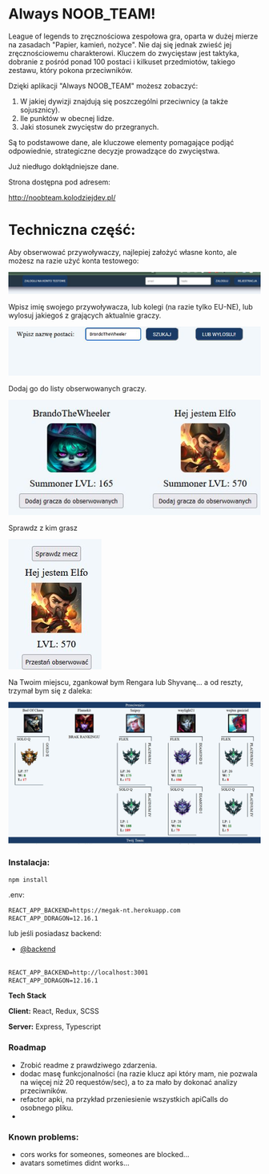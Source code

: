
# Always NOOB_TEAM!

League of legends to zręcznościowa zespołowa gra, oparta w dużej mierze na zasadach "Papier, kamień, nożyce".
Nie daj się jednak zwieść jej zręcznościowemu charakterowi. Kluczem do zwycięstaw jest taktyka,
dobranie z pośród ponad 100 postaci i kilkuset przedmiotów, takiego zestawu, który pokona przeciwników.

Dzięki aplikacji "Always NOOB_TEAM" możesz zobaczyć:

1. W jakiej dywizji znajdują się poszczególni przeciwnicy (a także sojusznicy).
2. Ile punktów w obecnej lidze.
3. Jaki stosunek zwycięstw do przegranych.

Są to podstawowe dane, ale kluczowe elementy pomagające podjąć odpowiednie, strategiczne decyzje prowadzące do zwycięstwa.

Już niedługo dokłądniejsze dane.

Strona dostępna pod adresem:

http://noobteam.kolodziejdev.pl/

# Techniczna część:

Aby obserwować przywoływaczy, najlepiej założyć własne konto, ale możesz na razie użyć konta testowego:

![](readme/login.jpg)

Wpisz imię swojego przywoływacza, lub kolegi (na razie tylko EU-NE), lub wylosuj jakiegoś z grających aktualnie graczy.

![](readme/szukaj.jpg)

Dodaj go do listy obserwowanych graczy.

![](readme/postacie.jpg)

Sprawdz z kim grasz

![](readme/postac.jpg)

Na Twoim miejscu, zgankował bym Rengara lub Shyvanę... a od reszty, trzymał bym się z daleka:

![](readme/enemy.jpg)

### Instalacja:

```dotenv
npm install
```

.env:

```dotenv
REACT_APP_BACKEND=https://megak-nt.herokuapp.com
REACT_APP_DDRAGON=12.16.1
```

lub jeśli posiadasz backend:
- [@backend](https://github.com/BrandoSoft/noobteam_back)


```dotenv

REACT_APP_BACKEND=http://localhost:3001
REACT_APP_DDRAGON=12.16.1
```


**Tech Stack**

**Client:** React, Redux, SCSS

**Server:** Express, Typescript


### Roadmap

- Zrobić readme z prawdziwego zdarzenia.
- dodac masę funkcjonalności (na razie klucz api który mam, nie pozwala na więcej niż 20 requestów/sec), a to za mało by dokonać analizy przeciwników.
- refactor apki, na przykład przeniesienie wszystkich apiCalls do osobnego pliku.
- 
### Known problems:
- cors works for someones, someones are blocked...
- avatars sometimes didnt works...

